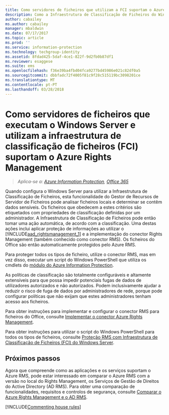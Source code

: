 ```yaml
---
title: Como servidores de ficheiros que utilizam a FCI suportam o Azure RMS do AIP
description: Como a Infraestrutura de Classificação de Ficheiros do Windows Server pode ser utilizada com o Azure RMS quando implementar o conector RMS para proteger automaticamente documentos do Office.
author: cabailey
ms.author: cabailey
manager: mbaldwin
ms.date: 07/17/2017
ms.topic: article
ms.prod: ''
ms.service: information-protection
ms.technology: techgroup-identity
ms.assetid: 8fdad425-5daf-4ce1-822f-9d2fb0b87df1
ms.reviewer: esaggese
ms.suite: ems
ms.openlocfilehash: f36e39ba4fbd04fca9277bd45986e021c82df0a5
ms.sourcegitcommit: dbbfadc72f4005f81c9f28c515119bc3098201ce
ms.translationtype: MT
ms.contentlocale: pt-PT
ms.lasthandoff: 03/28/2018
---
```

# <a name="how-file-servers-that-run-windows-server-and-use-file-classification-infrastructure-fci-support-azure-rights-management"></a>Como servidores de ficheiros que executam o Windows Server e utilizam a infraestrutura de classificação de ficheiros (FCI) suportam o Azure Rights Management

>*Aplica-se a: [Azure Information Protection](https://azure.microsoft.com/pricing/details/information-protection), [Office 365](http://download.microsoft.com/download/E/C/F/ECF42E71-4EC0-48FF-AA00-577AC14D5B5C/Azure_Information_Protection_licensing_datasheet_EN-US.pdf)*


Quando configura o Windows Server para utilizar a Infraestrutura de Classificação de Ficheiros, esta funcionalidade do Gestor de Recursos de Servidor de Ficheiros pode analisar ficheiros locais e determinar se contêm dados sensíveis. Os ficheiros que obedecem a estes critérios são etiquetados com propriedades de classificação definidas por um administrador. A Infraestrutura de Classificação de Ficheiros pode então tomar uma ação automática, de acordo com a classificação. Uma destas ações inclui aplicar proteção de informações ao utilizar o [!INCLUDE[aad_rightsmanagement_1](../includes/aad_rightsmanagement_1_md.md)] e a implementação do conector Rights Management (também conhecido como conector RMS). Os ficheiros do Office são então automaticamente protegidos pelo Azure RMS.

Para proteger todos os tipos de ficheiro, utilize o conector RMS, mas em vez disso, executar um script do Windows PowerShell que utiliza os cmdlets do [módulo do Azure Information Protection](../rms-client/client-admin-guide-powershell.md).

As políticas de classificação são totalmente configuráveis e altamente extensíveis para que possa impedir potenciais fugas de dados de utilizadores autorizados e não autorizados. Podem inclusivamente ajudar a reduzir o risco de fuga de dados por administradores de rede, porque pode configurar políticas que não exijam que estes administradores tenham acesso aos ficheiros.

Para obter instruções para implementar e configurar o conector RMS para ficheiros do Office, consulte [Implementar o conector Azure Rights Management](../deploy-use/deploy-rms-connector.md).

Para obter instruções para utilizar o script do Windows PowerShell para todos os tipos de ficheiros, consulte [Proteção RMS com Infraestrutura de Classificação de Ficheiros &#40;FCI&#41; do Windows Server](../rms-client/configure-fci.md).



## <a name="next-steps"></a>Próximos passos
Agora que compreende como as aplicações e os serviços suportam o Azure RMS, pode estar interessado em comparar o Azure RMS com a versão no local do Rights Management, os Serviços de Gestão de Direitos do Active Directory (AD RMS). Para obter uma comparação de funcionalidades, requisitos e controlos de segurança, consulte [Comparar o Azure Rights Management e o AD RMS](compare-azure-rms-ad-rms.md).

[!INCLUDE[Commenting house rules](../includes/houserules.md)]

